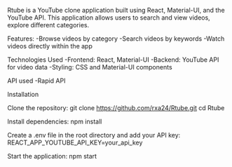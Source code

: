 Rtube 
is a YouTube clone application built using React, Material-UI, and the YouTube API. This application allows users to search and view videos, explore different categories.


Features:
-Browse videos by category
-Search videos by keywords
-Watch videos directly within the app

Technologies Used
-Frontend: React, Material-UI
-Backend: YouTube API for video data
-Styling: CSS and Material-UI components

API used 
	-Rapid API

Installation

Clone the repository:
  git clone https://github.com/rxa24/Rtube.git
  cd Rtube


Install dependencies:
  npm install


Create a .env file in the root directory and add your API key:
  REACT_APP_YOUTUBE_API_KEY=your_api_key


Start the application:
  npm start




